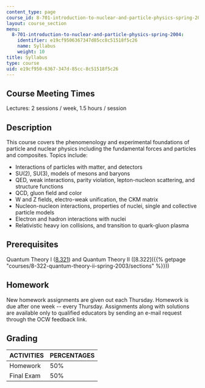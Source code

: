 ```yaml
---
content_type: page
course_id: 8-701-introduction-to-nuclear-and-particle-physics-spring-2004
layout: course_section
menu:
  8-701-introduction-to-nuclear-and-particle-physics-spring-2004:
    identifier: e19cf9506367347d85cc8c51518f5c26
    name: Syllabus
    weight: 10
title: Syllabus
type: course
uid: e19cf950-6367-347d-85cc-8c51518f5c26
---
```


Course Meeting Times
--------------------

Lectures: 2 sessions / week, 1.5 hours / session

Description
-----------

This course covers the phenomenology and experimental foundations of particle and nuclear physics including the fundamental forces and particles and composites. Topics include:

*   Interactions of particles with matter, and detectors
*   SU(2), SU(3), models of mesons and baryons
*   QED, weak interactions, parity violation, lepton-nucleon scattering, and structure functions
*   QCD, gluon field and color
*   W and Z fields, electro-weak unification, the CKM matrix
*   Nucleon-nucleon interactions, properties of nuclei, single and collective particle models
*   Electron and hadron interactions with nuclei
*   Relativistic heavy ion collisions, and transition to quark-gluon plasma

Prerequisites
-------------

Quantum Theory I ([8.321](https://ocw.mit.edu/courses/physics/8-321-quantum-theory-i-fall-2017/)) and Quantum Theory II ([8.322]({{% getpage "courses/8-322-quantum-theory-ii-spring-2003/sections" %}}))

Homework
--------

New homework assignments are given out each Thursday. Homework is due after one week -- every Thursday. Assignments along with solutions are available only to qualified educators by sending an e-mail request through the OCW feedback link.

Grading
-------

| ACTIVITIES | PERCENTAGES |
| --- | --- |
| Homework | 50% |
| Final Exam | 50%